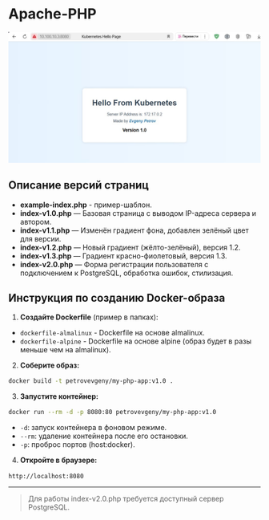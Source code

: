 # Apache-PHP

![веб-приложение](my-php-app.JPG)

## Описание версий страниц

- **example-index.php** - пример-шаблон.
- **index-v1.0.php** — Базовая страница с выводом IP-адреса сервера и автором.
- **index-v1.1.php** — Изменён градиент фона, добавлен зелёный цвет для версии.
- **index-v1.2.php** — Новый градиент (жёлто-зелёный), версия 1.2.
- **index-v1.3.php** — Градиент красно-фиолетовый, версия 1.3.
- **index-v2.0.php** — Форма регистрации пользователя с подключением к PostgreSQL, обработка ошибок, стилизация.

## Инструкция по созданию Docker-образа

1. **Создайте Dockerfile** (пример в папках):

- `dockerfile-almalinux` - Dockerfile на основе almalinux.
- `dockerfile-alpine` - Dockerfile на основе alpine (образ будет в разы меньше чем на almalinux).

2. **Соберите образ:**

```sh
docker build -t petrovevgeny/my-php-app:v1.0 .
```

3. **Запустите контейнер:**

```sh
docker run --rm -d -p 8080:80 petrovevgeny/my-php-app:v1.0
```

- `-d`: запуск контейнера в фоновом режиме.
- `--rm`: удаление контейнера после его остановки.
- `-p`: проброс портов (host:docker).

4. **Откройте в браузере:**

`http://localhost:8080`

---

> Для работы index-v2.0.php требуется доступный сервер PostgreSQL.